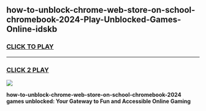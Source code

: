 
## how-to-unblock-chrome-web-store-on-school-chromebook-2024-Play-Unblocked-Games-Online-idskb
<h3>
<a href="https://premium76.site?title=how-to-unblock-chrome-web-store-on-school-chromebook-2024&ref=25A">CLICK TO PLAY</a></h3>
<hr>

<h3>
<a href="https://premium76.site?title=how-to-unblock-chrome-web-store-on-school-chromebook-2024&ref=25A">CLICK 2 PLAY</a>
  
</h3>

<a href="https://premium76.site?title=how-to-unblock-chrome-web-store-on-school-chromebook-2024&ref=25A"><img src="https://clearcache.store/games.png"></a>


**how-to-unblock-chrome-web-store-on-school-chromebook-2024 games unblocked: Your Gateway to Fun and Accessible Online Gaming**
